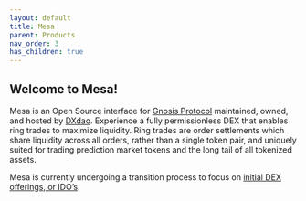 ```yaml
---
layout: default
title: Mesa
parent: Products
nav_order: 3
has_children: true
---
```


## Welcome to Mesa! 

Mesa is an Open Source interface for [Gnosis Protocol](https://docs.gnosis.io/protocol/) maintained, owned, and hosted by [DXdao](https://dxdao.eth.link/#/). Experience a fully permissionless DEX that enables ring trades to maximize liquidity. Ring trades are order settlements which share liquidity across all orders, rather than a single token pair, and uniquely suited for trading prediction market tokens and the long tail of all tokenized assets.

Mesa is currently undergoing a transition process to focus on [initial DEX offerings, or IDO’s](https://youtu.be/VzdgNeN73Zk?t=996).